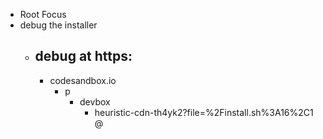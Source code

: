 -  Root Focus
  - debug the installer
    - debug at https:
      - 
        - codesandbox.io
          - p
            - devbox
              - heuristic-cdn-th4yk2?file=%2Finstall.sh%3A16%2C1 @
